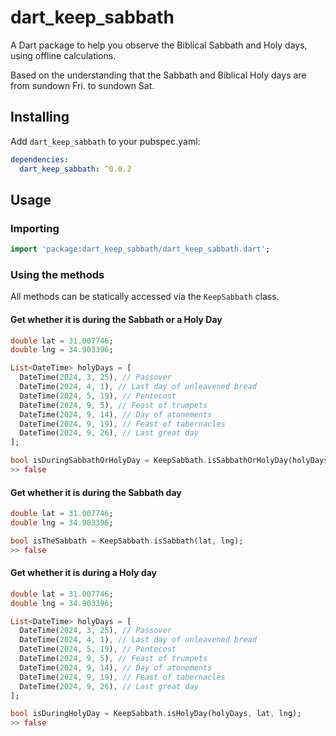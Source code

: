 # dart_keep_sabbath

A Dart package to help you observe the Biblical Sabbath and Holy days, using offline calculations.

Based on the understanding that the Sabbath and Biblical Holy days are from sundown Fri. to sundown Sat.

## Installing

Add ``dart_keep_sabbath`` to your pubspec.yaml:
```yaml
dependencies:
  dart_keep_sabbath: ^0.0.2
```

## Usage

### Importing

```dart
import 'package:dart_keep_sabbath/dart_keep_sabbath.dart';
```

### Using the methods

All methods can be statically accessed via the ``KeepSabbath`` class.

#### Get whether it is during the Sabbath or a Holy Day

```dart
double lat = 31.007746;
double lng = 34.903396;

List<DateTime> holyDays = [
  DateTime(2024, 3, 25), // Passover
  DateTime(2024, 4, 1), // Last day of unleavened bread
  DateTime(2024, 5, 19), // Pentecost
  DateTime(2024, 9, 5), // Feast of trumpets
  DateTime(2024, 9, 14), // Day of atonements
  DateTime(2024, 9, 19), // Feast of tabernacles
  DateTime(2024, 9, 26), // Last great day
];

bool isDuringSabbathOrHolyDay = KeepSabbath.isSabbathOrHolyDay(holyDays, lat, lng);
>> false
```

#### Get whether it is during the Sabbath day

```dart
double lat = 31.007746;
double lng = 34.903396;

bool isTheSabbath = KeepSabbath.isSabbath(lat, lng);
>> false
```

#### Get whether it is during a Holy day

```dart
double lat = 31.007746;
double lng = 34.903396;

List<DateTime> holyDays = [
  DateTime(2024, 3, 25), // Passover
  DateTime(2024, 4, 1), // Last day of unleavened bread
  DateTime(2024, 5, 19), // Pentecost
  DateTime(2024, 9, 5), // Feast of trumpets
  DateTime(2024, 9, 14), // Day of atonements
  DateTime(2024, 9, 19), // Feast of tabernacles
  DateTime(2024, 9, 26), // Last great day
];

bool isDuringHolyDay = KeepSabbath.isHolyDay(holyDays, lat, lng);
>> false
```
